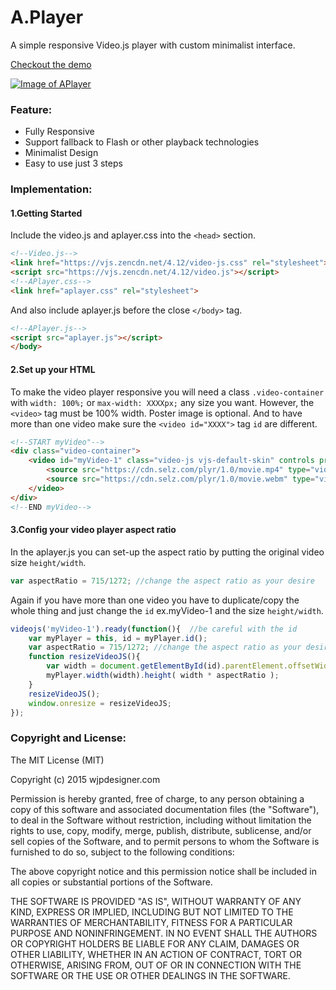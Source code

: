 # A.Player
A simple responsive Video.js player with custom minimalist interface.

[Checkout the demo](http://wjpdesigner.com/aplayer/)

[![Image of APlayer](http://wjpdesigner.com/aplayer/screenshot2.jpg?1)](http://wjpdesigner.com/aplayer/)

### Feature:
- Fully Responsive
- Support fallback to Flash or other playback technologies
- Minimalist Design
- Easy to use just 3 steps

### Implementation:
#### 1.Getting Started
Include the video.js and aplayer.css into the `<head>` section.
```html
<!--Video.js-->
<link href="https://vjs.zencdn.net/4.12/video-js.css" rel="stylesheet">
<script src="https://vjs.zencdn.net/4.12/video.js"></script>
<!--APlayer.css-->
<link href="aplayer.css" rel="stylesheet">
```
And also include aplayer.js before the close `</body>` tag.
```html
<!--APlayer.js-->
<script src="aplayer.js"></script>
</body>
```
#### 2.Set up your HTML
To make the video player responsive you will need a class `.video-container` with `width: 100%;` or `max-width: XXXXpx;` any size you want.
However, the `<video>` tag must be 100% width.
Poster image is optional.
And to have more than one video make sure the `<video id="XXXX">` tag `id` are different.
```html
<!--START myVideo"-->
<div class="video-container">
	<video id="myVideo-1" class="video-js vjs-default-skin" controls preload="auto" poster="img/poster.jpg" >
    	<source src="https://cdn.selz.com/plyr/1.0/movie.mp4" type="video/mp4">
        <source src="https://cdn.selz.com/plyr/1.0/movie.webm" type="video/webm">
  	</video>
</div>
<!--END myVideo-->
```
#### 3.Config your video player aspect ratio
In the aplayer.js you can set-up the aspect ratio by putting the original video size `height/width`.
```javascript
var aspectRatio = 715/1272; //change the aspect ratio as your desire
```
Again if you have more than one video you have to duplicate/copy the whole thing and just change the `id` ex.myVideo-1 and the size `height/width`.
```javascript
videojs('myVideo-1').ready(function(){	//be careful with the id
	var myPlayer = this, id = myPlayer.id();
	var aspectRatio = 715/1272; //change the aspect ratio as your desire
	function resizeVideoJS(){
		var width = document.getElementById(id).parentElement.offsetWidth;
		myPlayer.width(width).height( width * aspectRatio );
	}
	resizeVideoJS();
	window.onresize = resizeVideoJS; 
});
```
### Copyright and License:
The MIT License (MIT)

Copyright (c) 2015 wjpdesigner.com

Permission is hereby granted, free of charge, to any person obtaining a copy of this software and associated documentation files (the "Software"), to deal in the Software without restriction, including without limitation the rights to use, copy, modify, merge, publish, distribute, sublicense, and/or sell copies of the Software, and to permit persons to whom the Software is furnished to do so, subject to the following conditions:

The above copyright notice and this permission notice shall be included in all copies or substantial portions of the Software.

THE SOFTWARE IS PROVIDED "AS IS", WITHOUT WARRANTY OF ANY KIND, EXPRESS OR IMPLIED, INCLUDING BUT NOT LIMITED TO THE WARRANTIES OF MERCHANTABILITY, FITNESS FOR A PARTICULAR PURPOSE AND NONINFRINGEMENT. IN NO EVENT SHALL THE AUTHORS OR COPYRIGHT HOLDERS BE LIABLE FOR ANY CLAIM, DAMAGES OR OTHER LIABILITY, WHETHER IN AN ACTION OF CONTRACT, TORT OR OTHERWISE, ARISING FROM, OUT OF OR IN CONNECTION WITH THE SOFTWARE OR THE USE OR OTHER DEALINGS IN THE SOFTWARE.